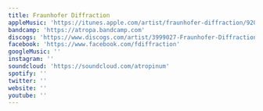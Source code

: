 ```yaml
---
title: Fraunhofer Diffraction
appleMusic: 'https://itunes.apple.com/artist/fraunhofer-diffraction/920619225'
bandcamp: 'https://atropa.bandcamp.com'
discogs: 'https://www.discogs.com/artist/3999027-Fraunhofer-Diffraction'
facebook: 'https://www.facebook.com/fdiffraction'
googleMusic: ''
instagram: ''
soundcloud: 'https://soundcloud.com/atropinum'
spotify: ''
twitter: ''
website: ''
youtube: ''
---
```

